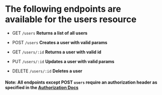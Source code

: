 
# The following endpoints are available for the users resource
- GET `/users`
**Returns a list of all users**

- POST `/users`
**Creates a user with valid params**

- GET `/users/:id`
**Returns a user with valid id**

- PUT `/users/:id`
**Updates a user with valid params**

- DELETE `/users/:id`
**Deletes a user**

#### Note: All endpoints except POST `users` require an authorization header as specified in the [Authorization Docs](../auth/authorization.md)
